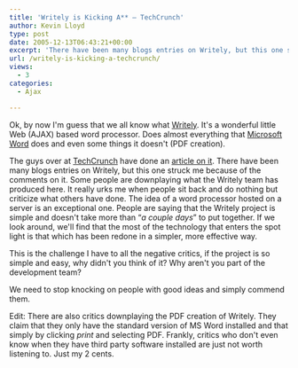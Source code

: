 ```yaml
---
title: 'Writely is Kicking A** – TechCrunch'
author: Kevin Lloyd
type: post
date: 2005-12-13T06:43:21+00:00
excerpt: 'There have been many blogs entries on Writely, but this one struck me because of the comments on it.  Some people are downplaying what the Writely team has produced here.  It really urks me when people sit back and do nothing but criticize what others have done.'
url: /writely-is-kicking-a-techcrunch/
views:
  - 3
categories:
  - Ajax

---
```

Ok, by now I'm guess that we all know what [Writely][1]. It's a wonderful little Web (AJAX) based word processor. Does almost everything that [Microsoft Word][2] does and even some things it doesn't (PDF creation).

The guys over at [TechCrunch][3] have done an [article on it][3]. There have been many blogs entries on Writely, but this one struck me because of the comments on it. Some people are downplaying what the Writely team has produced here. It really urks me when people sit back and do nothing but criticize what others have done. The idea of a word processor hosted on a server is an exceptional one. People are saying that the Writely project is simple and doesn't take more than &#8220;_a couple days_&#8221; to put together. If we look around, we'll find that the most of the technology that enters the spot light is that which has been redone in a simpler, more effective way.

This is the challenge I have to all the negative critics, if the project is so simple and easy, why didn't you think of it? Why aren't you part of the development team?

We need to stop knocking on people with good ideas and simply commend them.

Edit: There are also critics downplaying the PDF creation of Writely. They claim that they only have the standard version of MS Word installed and that simply by clicking _print_ and selecting PDF. Frankly, critics who don't even know when they have third party software installed are just not worth listening to. Just my 2 cents.

 [1]: http://www.writely.com
 [2]: http://www.amazon.com/exec/obidos/redirect?tag=bazwebdevelop-20%26link_code=xm2%26camp=2025%26creative=165953%26path=http://www.amazon.com/gp/redirect.html%253fASIN=B0000AZJVB%2526tag=bazwebdevelop-20%2526lcode=xm2%2526cID=2025%2526ccmID=165953%2526location=/o/ASIN/B0000AZJVB%25253FSubscriptionId=0EMV44A9A5YT1RVDGZ82 "View product details at Amazon"
 [3]: http://www.techcrunch.com/2005/12/10/writely-is-kicking-a/